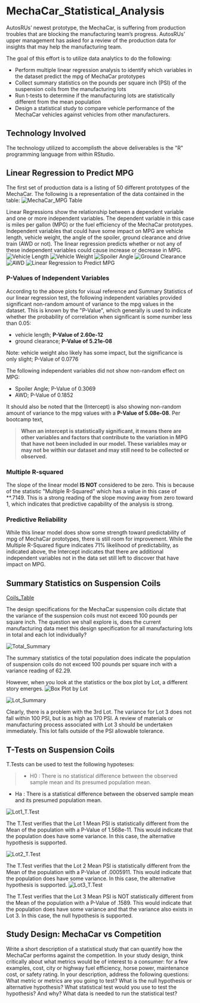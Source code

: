# MechaCar_Statistical_Analysis
AutosRUs’ newest prototype, the MechaCar, is suffering from production troubles that are blocking the manufacturing team’s progress. AutosRUs’ upper management has asked for a review of the production data for insights that may help the manufacturing team.

The goal of this effort is to utilize data analytics to do the following:

* Perform multiple linear regression analysis to identify which variables in the dataset predict the mpg of MechaCar prototypes
* Collect summary statistics on the pounds per square inch (PSI) of the suspension coils from the manufacturing lots
* Run t-tests to determine if the manufacturing lots are statistically different from the mean population
* Design a statistical study to compare vehicle performance of the MechaCar vehicles against vehicles from other manufacturers. 

## Technology Involved
The technology utilized to accomplisth the above deliverables is the "R" programming language from within RStudio.

## Linear Regression to Predict MPG
The first set of production data is a listing of 50 different prototypes of the MechaCar.  The following is a representation of the data contained in the table:
![MechaCar_MPG Table](Resources/MechaCar_Table_1.png)

Linear Regressions show the relationship between a dependent variable and one or more independent variables.  The dependent variable in this case is miles per gallon (MPG) or the fuel efficiency of the MechaCar prototypes.  Independent variables that could have some impact on MPG are vehicle length, vehicle weight, the angle of the spoiler, ground clearance and drive train (AWD or not).  The linear regression predicts whether or not any of these independent variables could cause increase or decrease in MPG.
![Vehicle Length](Resources/Rplot.png)
![Vehicle Weight](Resources/Rplot01.png)
![Spoiler Angle](Resources/Rplot02.png)
![Ground Clearance](Resources/Rplot03.png)
![AWD](Resources/Rplot04.png)
![Linear Regression to Predict MPG](Resources/Linear_Regression_1.png)

### P-Values of Independent Variables
According to the above plots for visual reference and Summary Statistics of our linear regression test, the following independent variables provided significant non-random amount of variance to the mpg values in the dataset.  This is known by the "P-Value", which generally is used to indicate whether the probability of correlation when significant is some number less than 0.05:
* vehicle length; **P-Value of 2.60e-12**
* ground clearance; **P-Value of 5.21e-08**

Note:  vehicle weight also likely has some impact, but the significance is only slight; P-Value of 0.0776

The following independent variables did not show non-random effect on MPG:
* Spoiler Angle; P-Value of 0.3069
* AWD; P-Value of 0.1852

It should also be noted that the (Intercept) is also showing non-random amount of variance to the mpg values with a **P-Value of 5.08e-08**.  Per bootcamp text,
 > **When an intercept is statistically significant, it means there are other variables and factors that contribute to the variation in MPG that have not been included in our model. These variables may or may not be within our dataset and may still need to be collected or observed.**

### Multiple R-squared
The slope of the linear model **IS NOT** considered to be zero. This is because of the statistic "Multiple R-Squared" which has a value in this case of **.7149.  This is a strong reading of the slope moving away from zero toward 1, which indicates that predictive capability of the analysis is strong.

### Predictive Reliability
While this linear model does show some strength toward predictability of mpg of MechaCar prototypes, there is still room for improvement.  While the Multiple R-Squared figure indicates 71% likelihood of predictability, as indicated above, the Intercept indicates that there are additional independent variables not in the data set still left to discover that have impact on MPG.

## Summary Statistics on Suspension Coils

[Coils_Table](Resources/Suspension_Coils_Table.png)

The design specifications for the MechaCar suspension coils dictate that the variance of the suspension coils must not exceed 100 pounds per square inch. The question we shall explore is, does the current manufacturing data meet this design specification for all manufacturing lots in total and each lot individually?

![Total_Summary](Resources/Total_Summary.png)

The summary statistics of the total population does indicate the population of suspension coils do not exceed 100 pounds per square inch with a variance reading of 62.29.

However, when you look at the statistics or the box plot by Lot, a different story emerges.
![Box Plot by Lot](Resources/PSI_Variance_by_Lot.png)

![Lot_Summary](Resources/Lot_Summary.png)

Clearly, there is a problem with the 3rd Lot.  The variance for Lot 3 does not fall within 100 PSI, but is as high as 170 PSI.  A review of materials or manufacturing process associated with Lot 3 should be undertaken immediately.  This lot falls outside of the PSI allowable tolerance.

## T-Tests on Suspension Coils
T.Tests can be used to test the following hypoteses:
> * H0 : There is no statistical difference between the observed sample mean and its presumed population mean.
* Ha : There is a statistical difference between the observed sample mean and its presumed population mean.

![Lot1_T.Test](Resources/Lot1_t_test.png)

The T.Test verifies that the Lot 1 Mean PSI is statistically different from the Mean of the population with a P-Value of 1.568e-11.  This would indicate that the population does have some variance.  In this case, the alternative hypothesis is supported.

![Lot2_T.Test](Resources/Lot2_t_test.png)

The T.Test verifies that the Lot 2 Mean PSI is statistically different from the Mean of the population with a P-Value of .0005911.  This would indicate that the population does have some variance.  In this case, the alternative hypothesis is supported.
![Lot3_T.Test](Resources/Lot3_t_test.png)

The T.Test verifies that the Lot 3 Mean PSI is NOT statistically different from the Mean of the population with a P-Value of .1589.  This would indicate that the population does have some variance and that the variance also exists in Lot 3.  In this case, the null hypothesis is supported.

## Study Design: MechaCar vs Competition
Write a short description of a statistical study that can quantify how the MechaCar performs against the competition. In your study design, think critically about what metrics would be of interest to a consumer: for a few examples, cost, city or highway fuel efficiency, horse power, maintenance cost, or safety rating.
In your description, address the following questions:
What metric or metrics are you going to test?
What is the null hypothesis or alternative hypothesis?
What statistical test would you use to test the hypothesis? And why?
What data is needed to run the statistical test?